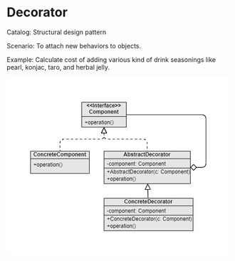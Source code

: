 Decorator
===
Catalog: Structural design pattern

Scenario: To attach new behaviors to objects.

Example: Calculate cost of adding various kind of drink seasonings like pearl, konjac, taro, and herbal jelly.

![UML](UML.jpg)
